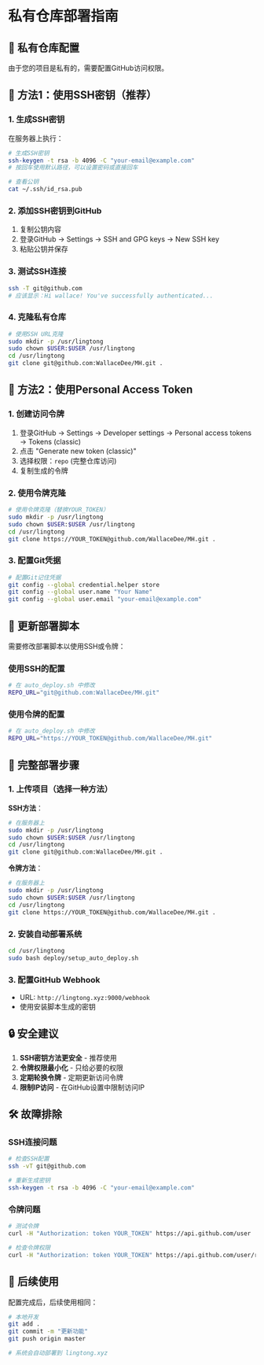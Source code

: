 # 私有仓库部署指南

## 🔐 私有仓库配置

由于您的项目是私有的，需要配置GitHub访问权限。

## 🚀 方法1：使用SSH密钥（推荐）

### 1. 生成SSH密钥

在服务器上执行：

```bash
# 生成SSH密钥
ssh-keygen -t rsa -b 4096 -C "your-email@example.com"
# 按回车使用默认路径，可以设置密码或直接回车

# 查看公钥
cat ~/.ssh/id_rsa.pub
```

### 2. 添加SSH密钥到GitHub

1. 复制公钥内容
2. 登录GitHub -> Settings -> SSH and GPG keys -> New SSH key
3. 粘贴公钥并保存

### 3. 测试SSH连接

```bash
ssh -T git@github.com
# 应该显示：Hi wallace! You've successfully authenticated...
```

### 4. 克隆私有仓库

```bash
# 使用SSH URL克隆
sudo mkdir -p /usr/lingtong
sudo chown $USER:$USER /usr/lingtong
cd /usr/lingtong
git clone git@github.com:WallaceDee/MH.git .
```

## 🔑 方法2：使用Personal Access Token

### 1. 创建访问令牌

1. 登录GitHub -> Settings -> Developer settings -> Personal access tokens -> Tokens (classic)
2. 点击 "Generate new token (classic)"
3. 选择权限：`repo` (完整仓库访问)
4. 复制生成的令牌

### 2. 使用令牌克隆

```bash
# 使用令牌克隆（替换YOUR_TOKEN）
sudo mkdir -p /usr/lingtong
sudo chown $USER:$USER /usr/lingtong
cd /usr/lingtong
git clone https://YOUR_TOKEN@github.com/WallaceDee/MH.git .
```

### 3. 配置Git凭据

```bash
# 配置Git记住凭据
git config --global credential.helper store
git config --global user.name "Your Name"
git config --global user.email "your-email@example.com"
```

## 🔧 更新部署脚本

需要修改部署脚本以使用SSH或令牌：

### 使用SSH的配置

```bash
# 在 auto_deploy.sh 中修改
REPO_URL="git@github.com:WallaceDee/MH.git"
```

### 使用令牌的配置

```bash
# 在 auto_deploy.sh 中修改
REPO_URL="https://YOUR_TOKEN@github.com/WallaceDee/MH.git"
```

## 🚀 完整部署步骤

### 1. 上传项目（选择一种方法）

**SSH方法**：
```bash
# 在服务器上
sudo mkdir -p /usr/lingtong
sudo chown $USER:$USER /usr/lingtong
cd /usr/lingtong
git clone git@github.com:WallaceDee/MH.git .
```

**令牌方法**：
```bash
# 在服务器上
sudo mkdir -p /usr/lingtong
sudo chown $USER:$USER /usr/lingtong
cd /usr/lingtong
git clone https://YOUR_TOKEN@github.com/WallaceDee/MH.git .
```

### 2. 安装自动部署系统

```bash
cd /usr/lingtong
sudo bash deploy/setup_auto_deploy.sh
```

### 3. 配置GitHub Webhook

- URL: `http://lingtong.xyz:9000/webhook`
- 使用安装脚本生成的密钥

## 🔒 安全建议

1. **SSH密钥方法更安全** - 推荐使用
2. **令牌权限最小化** - 只给必要的权限
3. **定期轮换令牌** - 定期更新访问令牌
4. **限制IP访问** - 在GitHub设置中限制访问IP

## 🛠️ 故障排除

### SSH连接问题

```bash
# 检查SSH配置
ssh -vT git@github.com

# 重新生成密钥
ssh-keygen -t rsa -b 4096 -C "your-email@example.com"
```

### 令牌问题

```bash
# 测试令牌
curl -H "Authorization: token YOUR_TOKEN" https://api.github.com/user

# 检查令牌权限
curl -H "Authorization: token YOUR_TOKEN" https://api.github.com/user/repos
```

## 📝 后续使用

配置完成后，后续使用相同：

```bash
# 本地开发
git add .
git commit -m "更新功能"
git push origin master

# 系统会自动部署到 lingtong.xyz
```

